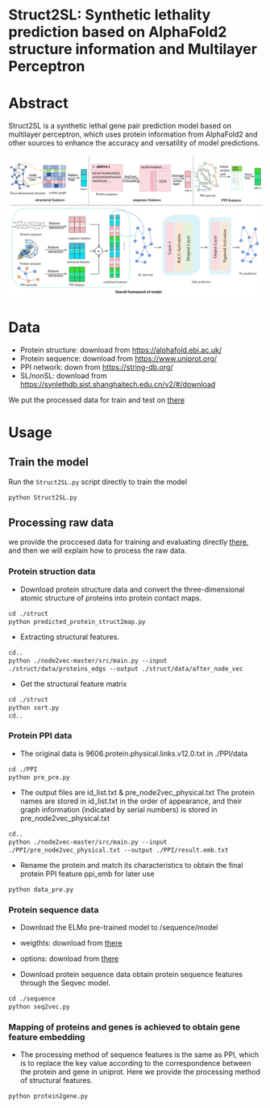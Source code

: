 # Struct2SL: Synthetic lethality prediction based on AlphaFold2 structure information and Multilayer Perceptron
# Abstract
Struct2SL is a synthetic lethal gene pair prediction model based on multilayer perceptron, which uses protein information from AlphaFold2 and other sources to enhance the accuracy and versatility of model predictions.


![image](https://github.com/hyr-hit/Struct2SL/blob/main/image/FRAME.jpg)

# Data
- Protein structure: download from https://alphafold.ebi.ac.uk/
- Protein sequence: download from https://www.uniprot.org/
- PPI network: down from https://string-db.org/
- SL/nonSL: download from https://synlethdb.sist.shanghaitech.edu.cn/v2/#/download
  
We put the processed data for train and test on [there](https://github.com/hyr-hit/Struct2SL/tree/main/final_data)


# Usage
## Train the model
Run the ``Struct2SL.py`` script directly to train the model
 ```python
 python Struct2SL.py
 ``` 

## Processing raw data
we provide the proccesed data for training and evaluating directly [there](https://pan.baidu.com/s/1qVr5RuUbg2cDByJMnEVVrw?pwd=uf3s), and then we will explain how to process the raw data.
### Protein struction data
- Download protein structure data and convert the three-dimensional atomic structure of proteins into protein contact maps.
```
cd ./struct
python predicted_protein_struct2map.py
```
- Extracting structural features.
```
cd..
python ./node2vec-master/src/main.py --input ./struct/data/proteins_edgs --output ./struct/data/after_node_vec
```
- Get the structural feature matrix
```
cd ./struct
python sort.py
cd..
```

### Protein PPI data
- The original data is 9606.protein.physical.links.v12.0.txt in ./PPI/data
```
cd ./PPI
python pre_pre.py
```
- The output files are id_list.txt & pre_node2vec_physical.txt
The protein names are stored in id_list.txt in the order of appearance, and their graph information (indicated by serial numbers) is stored in pre_node2vec_physical.txt
```
cd..
python ./node2vec-master/src/main.py --input ./PPI/pre_node2vec_physical.txt --output ./PPI/result.emb.txt
```
- Rename the protein and match its characteristics to obtain the final protein PPI feature ppi_emb for later use
```
python data_pre.py
```

### Protein sequence data
- Download the ELMo pre-trained model to /sequence/model
- weigthts: download from [there](https://s3-us-west-2.amazonaws.com/allennlp/models/elmo/2x4096_512_2048cnn_2xhighway/elmo_2x4096_512_2048cnn_2xhighway_weights.hdf5)
- options: download from [there](https://s3-us-west-2.amazonaws.com/allennlp/models/elmo/2x4096_512_2048cnn_2xhighway/elmo_2x4096_512_2048cnn_2xhighway_options.json)

- Download protein sequence data obtain protein sequence features through the Seqvec model.
```
cd ./sequence
python seq2vec.py
```

### Mapping of proteins and genes is achieved to obtain gene feature embedding
- The processing method of sequence features is the same as PPI, which is to replace the key value according to the correspondence between the protein and gene in uniprot. Here we provide the processing method of structural features.
```
python protein2gene.py
```
